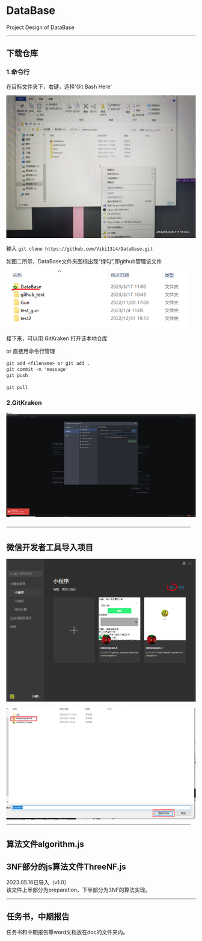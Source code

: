 # DataBase
Project Design of DataBase
___
## 下载仓库

### 1.命令行
在目标文件夹下，右键，选择'Git Bash Here'

![Image_1](./readme_Image/1.jpg  "1")

输入   ```git clone https://github.com/Viki1314/DataBase.git```

如图二所示，DataBase文件夹图标出现“绿勾”,即github管理该文件

![Image_2](./readme_Image/2.png "2")

接下来，可以用 GitKraken 打开该本地仓库 

or 直接用命令行管理
```
git add <filename> or git add .
git commit -m 'message'
git push

git pull
```

### 2.GitKraken

![Image_GitKraken_clone](./readme_Image/gitkraken_clone.png "GitKraken_clone")

———————————————————————————————————

## 微信开发者工具导入项目

![Image2_load1](./readme_Image/load1.png "load1")

![Image2_load2](./readme_Image/load2.png "load2")
———————————————————————————————————
## 算法文件algorithm.js

## 3NF部分的js算法文件ThreeNF.js
2023.05.16已导入（v1.0）  
该文件上半部分为preparation，下半部分为3NF的算法实现。  

---
## 任务书，中期报告
任务书和中期报告等word文档放在doc的文件夹内。